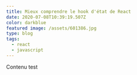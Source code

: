 ```yaml
---
title: Mieux comprendre le hook d'état de React
date: 2020-07-08T10:39:19.507Z
color: darkblue
featured image: /assets/601386.jpg
type: blog
tags:
  - react
  - javascript
---
```

Contenu test